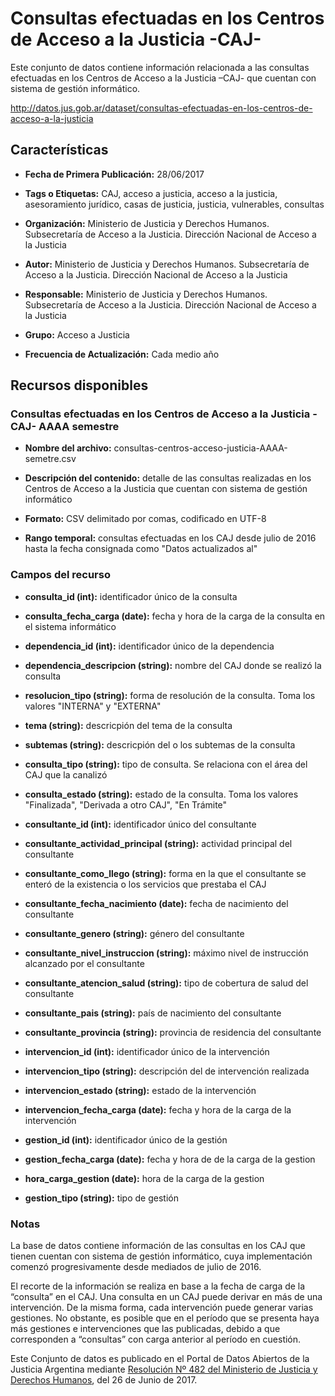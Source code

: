 Consultas efectuadas en los Centros de Acceso a la Justicia -CAJ-
=================================================================

Este conjunto de datos contiene información relacionada a las consultas efectuadas en los Centros de Acceso a la Justicia –CAJ- que cuentan con sistema de gestión informático.

http://datos.jus.gob.ar/dataset/consultas-efectuadas-en-los-centros-de-acceso-a-la-justicia

Características
---------------

-   **Fecha de Primera Publicación:** 28/06/2017

-   **Tags o Etiquetas:** CAJ, acceso a justicia, acceso a la justicia, asesoramiento jurídico, casas de justicia, justicia, vulnerables, consultas

-   **Organización:** Ministerio de Justicia y Derechos Humanos. Subsecretaría de Acceso a la Justicia. Dirección Nacional de Acceso a la Justicia

-   **Autor:** Ministerio de Justicia y Derechos Humanos. Subsecretaría de Acceso a la Justicia. Dirección Nacional de Acceso a la Justicia

-   **Responsable:** Ministerio de Justicia y Derechos Humanos. Subsecretaría de Acceso a la Justicia. Dirección Nacional de Acceso a la Justicia

-   **Grupo:** Acceso a Justicia

-   **Frecuencia de Actualización:** Cada medio año

Recursos disponibles
--------------------

### Consultas efectuadas en los Centros de Acceso a la Justicia -CAJ- AAAA semestre

-   **Nombre del archivo:** consultas-centros-acceso-justicia-AAAA-semetre.csv

-   **Descripción del contenido:** detalle de las consultas realizadas en los Centros de Acceso a la Justicia que cuentan con sistema de gestión informático

-   **Formato:** CSV delimitado por comas, codificado en UTF-8

-   **Rango temporal:** consultas efectuadas en los CAJ desde julio de 2016 hasta la fecha consignada como "Datos actualizados al"

### Campos del recurso

-   **consulta_id (int):** identificador único de la consulta

-   **consulta_fecha_carga (date):** fecha y hora de la carga de la consulta en el sistema informático

-   **dependencia_id (int):** identificador único de la dependencia

-   **dependencia_descripcion (string):** nombre del CAJ donde se realizó la consulta

-   **resolucion_tipo (string):** forma de resolución de la consulta. Toma los valores "INTERNA" y "EXTERNA"

-   **tema (string):** descricpión del tema de la consulta

-   **subtemas (string):** descricpión del o los subtemas de la consulta

-   **consulta_tipo (string):** tipo de consulta. Se relaciona con el área del CAJ que la canalizó

-   **consulta_estado (string):** estado de la consulta. Toma los valores "Finalizada", "Derivada a otro CAJ", "En Trámite"

-   **consultante_id (int):** identificador único del consultante

-   **consultante_actividad_principal (string):** actividad principal del consultante

-   **consultante_como_llego (string):** forma en la que el consultante se enteró de la existencia o los servicios que prestaba el CAJ

-   **consultante_fecha_nacimiento (date):** fecha de nacimiento del consultante

-   **consultante_genero (string):** género del consultante

-   **consultante_nivel_instruccion (string):** máximo nivel de instrucción alcanzado por el consultante

-   **consultante_atencion_salud (string):** tipo de cobertura de salud del consultante

-   **consultante_pais (string):** país de nacimiento del consultante

-   **consultante_provincia (string):** provincia de residencia del consultante

-   **intervencion_id (int):** identificador único de la intervención

-   **intervencion_tipo (string):** descripción del de intervención realizada

-   **intervencion_estado (string):** estado de la intervención

-   **intervencion_fecha_carga (date):** fecha y hora de la carga de la intervención

-   **gestion_id (int):** identificador único de la gestión

-   **gestion_fecha_carga (date):** fecha y hora de de la carga de la gestion

-   **hora_carga_gestion (date):** hora de la carga de la gestion

-   **gestion_tipo (string):** tipo de gestión

### Notas

La base de datos contiene información de las consultas en los CAJ que tienen cuentan con sistema de gestión informático, cuya implementación comenzó progresivamente desde mediados de julio de 2016.

El recorte de la información se realiza en base a la fecha de carga de la “consulta” en el CAJ. Una consulta en un CAJ puede derivar en más de una intervención. De la misma forma, cada intervención puede generar varias gestiones. No obstante, es posible que en el período que se presenta haya más gestiones e intervenciones que las publicadas, debido a que corresponden a “consultas” con carga anterior al período en cuestión.

Este Conjunto de datos es publicado en el Portal de Datos Abiertos de la Justicia Argentina mediante [Resolución Nº 482 del Ministerio de Justicia y Derechos Humanos](http://datos.jus.gob.ar/resoluciones/RESOL-2017-482-APN-MJ.pdf), del 26 de Junio de 2017.
